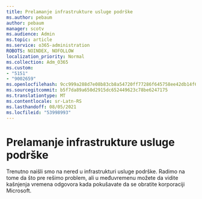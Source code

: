 ```yaml
---
title: Prelamanje infrastrukture usluge podrške
ms.author: pebaum
author: pebaum
manager: scotv
ms.audience: Admin
ms.topic: article
ms.service: o365-administration
ROBOTS: NOINDEX, NOFOLLOW
localization_priority: Normal
ms.collection: Adm_O365
ms.custom:
- "5151"
- "9002659"
ms.openlocfilehash: 9cc999a288d7e08b83cb8a54720ff77286f645758ee42db14f68057b0edc3e46
ms.sourcegitcommit: b5f7da89a650d2915dc652449623c78be6247175
ms.translationtype: MT
ms.contentlocale: sr-Latn-RS
ms.lasthandoff: 08/05/2021
ms.locfileid: "53998993"
---
```

# <a name="support-service-infrastructure-outage"></a>Prelamanje infrastrukture usluge podrške

Trenutno naišli smo na nered u infrastrukturi usluge podrške. Radimo na tome da što pre rešimo problem, ali u međuvremenu možete da vidite kašnjenja vremena odgovora kada pokušavate da se obratite korporaciji Microsoft.

